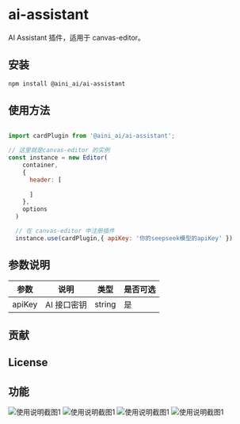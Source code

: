# ai-assistant

AI Assistant 插件，适用于 canvas-editor。

## 安装

```bash
npm install @aini_ai/ai-assistant
```

## 使用方法

```js

import cardPlugin from '@aini_ai/ai-assistant';

// 这里就是canvas-editor 的实例
const instance = new Editor(
    container,
    {
      header: [ 
       
      ]
    },
    options
  )

  // 在 canvas-editor 中注册插件
  instance.use(cardPlugin,{ apiKey: '你的seepseek模型的apiKey' })
```

## 参数说明

| 参数    | 说明         | 类型   | 是否可选 |
| ------- | ------------ | ------ | -------- |
| apiKey  | AI 接口密钥  | string | 是       |

## 贡献


## License

## 功能
![使用说明截图1](https://gitee.com/aini0424/cssn_images/raw/master/1.png)
![使用说明截图1](https://gitee.com/aini0424/cssn_images/raw/master/2.png)
![使用说明截图1](https://gitee.com/aini0424/cssn_images/raw/master/3.png)
![使用说明截图1](https://gitee.com/aini0424/cssn_images/raw/master/4.png)

